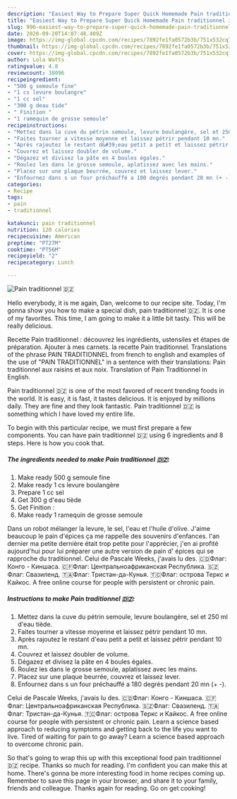 ```yaml
---
description: "Easiest Way to Prepare Super Quick Homemade Pain traditionnel 🇩🇿"
title: "Easiest Way to Prepare Super Quick Homemade Pain traditionnel 🇩🇿"
slug: 996-easiest-way-to-prepare-super-quick-homemade-pain-traditionnel
date: 2020-09-20T14:07:48.409Z
image: https://img-global.cpcdn.com/recipes/7892fe1fa0572b3b/751x532cq70/pain-traditionnel-🇩🇿-photo-principale-de-la-recette.jpg
thumbnail: https://img-global.cpcdn.com/recipes/7892fe1fa0572b3b/751x532cq70/pain-traditionnel-🇩🇿-photo-principale-de-la-recette.jpg
cover: https://img-global.cpcdn.com/recipes/7892fe1fa0572b3b/751x532cq70/pain-traditionnel-🇩🇿-photo-principale-de-la-recette.jpg
author: Lola Watts
ratingvalue: 4.8
reviewcount: 38096
recipeingredient:
- "500 g semoule fine"
- "1 cs levure boulangre"
- "1 cc sel"
- "300 g deau tide"
- " Finition "
- "1 ramequin de grosse semoule"
recipeinstructions:
- "Mettez dans la cuve du pétrin semoule, levure boulangère, sel et 250 ml d&#39;eau tiède."
- "Faites tourner a vitesse moyenne et laissez pétrir pendant 10 mn."
- "Après rajoutez le restant d&#39;eau petit a petit et laissez pétrir pendant 10 mn."
- "Couvrez et laissez doubler de volume."
- "Dégazez et divisez la pâte en 4 boules égales."
- "Roulez les dans le grosse semoule, aplatissez avec les mains."
- "Placez sur une plaque beurrée, couvrez et laissez lever."
- "Enfournez dans s un four préchauffé a 180 degrés pendant 20 mn (+ -)."
categories:
- Recipe
tags:
- pain
- traditionnel

katakunci: pain traditionnel 
nutrition: 120 calories
recipecuisine: American
preptime: "PT27M"
cooktime: "PT56M"
recipeyield: "2"
recipecategory: Lunch

---
```



![Pain traditionnel 🇩🇿](https://img-global.cpcdn.com/recipes/7892fe1fa0572b3b/751x532cq70/pain-traditionnel-🇩🇿-photo-principale-de-la-recette.jpg)

Hello everybody, it is me again, Dan, welcome to our recipe site. Today, I'm gonna show you how to make a special dish, pain traditionnel 🇩🇿. It is one of my favorites. This time, I am going to make it a little bit tasty. This will be really delicious.

Recette Pain traditionnel : découvrez les ingrédients, ustensiles et étapes de préparation. Ajouter à mes carnets. la recette Pain traditionnel. Translations of the phrase PAIN TRADITIONNEL from french to english and examples of the use of &#34;PAIN TRADITIONNEL&#34; in a sentence with their translations: Pain traditionnel aux raisins et aux noix. Translation of Pain Traditionnel in English.

Pain traditionnel 🇩🇿 is one of the most favored of recent trending foods in the world. It is easy, it is fast, it tastes delicious. It is enjoyed by millions daily. They are fine and they look fantastic. Pain traditionnel 🇩🇿 is something which I have loved my entire life.


To begin with this particular recipe, we must first prepare a few components. You can have pain traditionnel 🇩🇿 using 6 ingredients and 8 steps. Here is how you cook that.

<!--inarticleads1-->

##### The ingredients needed to make Pain traditionnel 🇩🇿:

1. Make ready 500 g semoule fine
1. Make ready 1 cs levure boulangère
1. Prepare 1 cc sel
1. Get 300 g d&#39;eau tiède
1. Get  Finition :
1. Make ready 1 ramequin de grosse semoule


Dans un robot mélanger la levure, le sel, l&#39;eau et l&#39;huile d&#39;olive. J&#39;aime beaucoup le pain d&#39;épices ça me rappelle des souvenirs d&#39;enfances. l&#39;an dernier ma petite dernière était trop petite pour l&#39;apprécier, j&#39;en ai profité aujourd&#39;hui pour lui préparer une autre version de pain d&#39; épices qui se rapproche du traditionnel. Celui de Pascale Weeks, j&#39;avais lu des. 🇨🇩Флаг: Конго - Киншаса. 🇨🇫Флаг: Центральноафриканская Республика. 🇸🇿Флаг: Свазиленд. 🇹🇦Флаг: Тристан-да-Кунья. 🇹🇨Флаг: острова Теркс и Кайкос. A free online course for people with persistent or chronic pain. 

<!--inarticleads2-->

##### Instructions to make Pain traditionnel 🇩🇿:

1. Mettez dans la cuve du pétrin semoule, levure boulangère, sel et 250 ml d&#39;eau tiède.
1. Faites tourner a vitesse moyenne et laissez pétrir pendant 10 mn.
1. Après rajoutez le restant d&#39;eau petit a petit et laissez pétrir pendant 10 mn.
1. Couvrez et laissez doubler de volume.
1. Dégazez et divisez la pâte en 4 boules égales.
1. Roulez les dans le grosse semoule, aplatissez avec les mains.
1. Placez sur une plaque beurrée, couvrez et laissez lever.
1. Enfournez dans s un four préchauffé a 180 degrés pendant 20 mn (+ -).


Celui de Pascale Weeks, j&#39;avais lu des. 🇨🇩Флаг: Конго - Киншаса. 🇨🇫Флаг: Центральноафриканская Республика. 🇸🇿Флаг: Свазиленд. 🇹🇦Флаг: Тристан-да-Кунья. 🇹🇨Флаг: острова Теркс и Кайкос. A free online course for people with persistent or chronic pain. Learn a science based approach to reducing symptoms and getting back to the life you want to live. Tired of waiting for pain to go away? Learn a science based approach to overcome chronic pain. 

So that's going to wrap this up with this exceptional food pain traditionnel 🇩🇿 recipe. Thanks so much for reading. I'm confident you can make this at home. There's gonna be more interesting food in home recipes coming up. Remember to save this page in your browser, and share it to your family, friends and colleague. Thanks again for reading. Go on get cooking!
